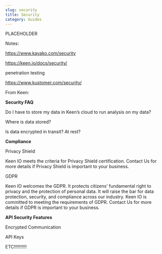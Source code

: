 ```yaml
---
slug: security
title: Security
category: Guides
---
```

PLACEHOLDER

Notes: 

https://www.kayako.com/security

https://keen.io/docs/security/

penetration testing

https://www.kustomer.com/security/



From Keen:

**Security FAQ**

Do I have to store my data in Keen’s cloud to run analysis on my data?

Where is data stored?

Is data encrypted in transit? At rest?



**Compliance**

Privacy Shield

Keen IO meets the criteria for Privacy Shield certification. Contact Us for more details if Privacy Shield is important to your business.

GDPR

Keen IO welcomes the GDPR. It protects citizens’ fundamental right to privacy and the protection of personal data. It will raise the bar for data protection, security, and compliance across our industry. Keen IO is committed to meeting the requirements of GDPR. Contact Us for more details if GDPR is important to your business.



**API Security Features**

Encrypted Communication



API Keys



ETC!!!!!!!!!!

